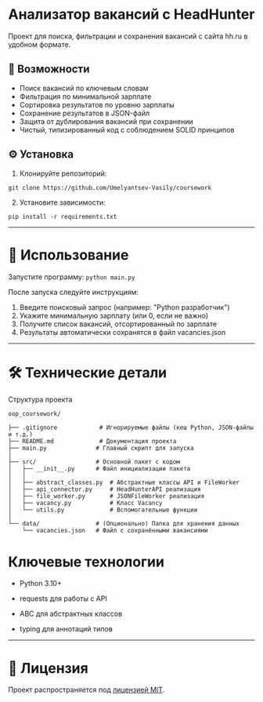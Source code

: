 # Анализатор вакансий с HeadHunter

Проект для поиска, фильтрации и сохранения вакансий с сайта hh.ru в удобном формате.

## 📌 Возможности

- Поиск вакансий по ключевым словам
- Фильтрация по минимальной зарплате
- Сортировка результатов по уровню зарплаты
- Сохранение результатов в JSON-файл
- Защита от дублирования вакансий при сохранении
- Чистый, типизированный код с соблюдением SOLID принципов

## ⚙️ Установка

1. Клонируйте репозиторий:
```
git clone https://github.com/Umelyantsev-Vasily/coursework
```
2. Установите зависимости:
```commandline
pip install -r requirements.txt
```
---
# 🚀 Использование
Запустите программу:
```python main.py```

После запуска следуйте инструкциям:
1. Введите поисковый запрос (например: "Python разработчик")
2. Укажите минимальную зарплату (или 0, если не важно)
3. Получите список вакансий, отсортированный по зарплате
4. Результаты автоматически сохранятся в файл vacancies.json
---
# 🛠 Технические детали
Структура проекта
```
oop_coursework/

├── .gitignore            # Игнорируемые файлы (кеш Python, JSON-файлы и т.д.)
├── README.md             # Документация проекта
├── main.py              # Главный скрипт для запуска
│
├── src/                 # Основной пакет с кодом
│   ├── __init__.py      # Файл инициализации пакета
│   │
│   ├── abstract_classes.py  # Абстрактные классы API и FileWorker
│   ├── api_connector.py     # HeadHunterAPI реализация
│   ├── file_worker.py       # JSONFileWorker реализация
│   ├── vacancy.py           # Класс Vacancy
│   └── utils.py             # Вспомогательные функции
│
└── data/                # (Опционально) Папка для хранения данных
    └── vacancies.json   # Файл с сохранёнными вакансиями
```
# Ключевые технологии
- Python 3.10+

- requests для работы с API

- ABC для абстрактных классов

- typing для аннотаций типов
---
# 📝 Лицензия
Проект распространяется под [лицензией MIT](LICENSE).
